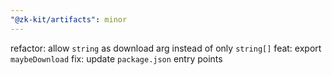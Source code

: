 ```yaml
---
"@zk-kit/artifacts": minor
---
```


refactor: allow `string` as download arg instead of only `string[]`
feat: export `maybeDownload`
fix: update `package.json` entry points

